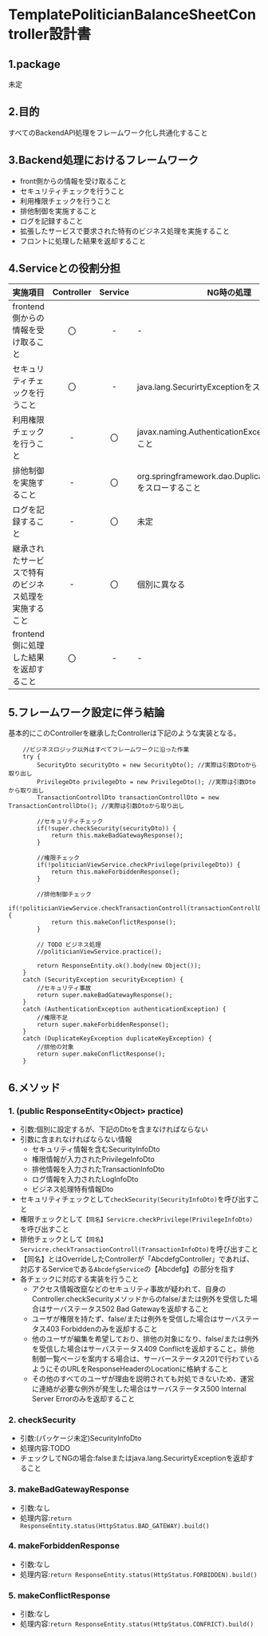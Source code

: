 ﻿# TemplatePoliticianBalanceSheetController設計書

## 1.package

未定

## 2.目的

すべてのBackendAPI処理をフレームワーク化し共通化すること

## 3.Backend処理におけるフレームワーク

- front側からの情報を受け取ること
- セキュリティチェックを行うこと
- 利用権限チェックを行うこと
- 排他制御を実施すること
- ログを記録すること
- 拡張したサービスで要求された特有のビジネス処理を実施すること
- フロントに処理した結果を返却すること

## 4.Serviceとの役割分担

|                       実施項目                       | Controller | Service |                          NG時の処理                           |
| ---------------------------------------------------- | :--------: | :-----: | ------------------------------------------------------------- |
| frontend側からの情報を受け取ること                   |     〇     |    -    | -                                                             |
| セキュリティチェックを行うこと                       |     〇     |    -    | java.lang.SecurirtyExceptionをスローすること                  |
| 利用権限チェックを行うこと                           |     -      |   〇    | javax.naming.AuthenticationExceptionスローすること            |
| 排他制御を実施すること                               |     -      |   〇    | org.springframework.dao.DuplicateKeyExceptionをスローすること |
| ログを記録すること                                   |     -      |   〇    | 未定                                                          |
| 継承されたサービスで特有のビジネス処理を実施すること |     -      |   〇    | 個別に異なる                                                  |
| frontend側に処理した結果を返却すること               |     〇     |    -    | -                                                             |

## 5.フレームワーク設定に伴う結論

基本的にこのControllerを継承したControllerは下記のような実装となる。

        //ビジネスロジック以外はすべてフレームワークに沿った作業
        try {
            SecurityDto securityDto = new SecurityDto(); //実際は引数Dtoから取り出し
            PrivilegeDto privilegeDto = new PrivilegeDto(); //実際は引数Dtoから取り出し
            TransactionControllDto transactionControllDto = new TransactionControllDto(); //実際は引数Dtoから取り出し
            
            //セキュリティチェック
            if(!super.checkSecurity(securityDto)) {
                return this.makeBadGatewayResponse();
            }

            //権限チェック
            if(!politicianViewService.checkPrivilege(privilegeDto)) {
                return this.makeForbiddenResponse();
            }

            //排他制御チェック
            if(!politicianViewService.checkTransactionControll(transactionControllDto)) {
                return this.makeConflictResponse();
            }
            
            // TODO ビジネス処理
            //politicianViewService.practice();
            
            return ResponseEntity.ok().body(new Object());
        }
        catch (SecurityException securityException) {
            //セキュリティ事故
            return super.makeBadGatewayResponse();
        }
        catch (AuthenticationException authenticationException) {
            //権限不足
            return super.makeForbiddenResponse();
        }
        catch (DuplicateKeyException duplicateKeyException) {
            //排他の対象
            return super.makeConflictResponse();
        }

## 6.メソッド

### 1. (public ResponseEntity\<Object\> practice)

- 引数:個別に設定するが、下記のDtoを含まなければならない
- 引数に含まれなければならない情報
  - セキュリティ情報を含むSecurityInfoDto
  - 権限情報が入力されたPrivilegeInfoDto
  - 排他情報を入力されたTransactionInfoDto
  - ログ情報を入力されたLogInfoDto
  - ビジネス処理特有情報Dto
- セキュリティチェックとして`checkSecurity(SecurityInfoDto)`を呼び出すこと
- 権限チェックとして`【同名】Servicre.checkPrivilege(PrivilegeInfoDto)`を呼び出すこと
- 排他チェックとして`【同名】Servicre.checkTransactionControll(TransactionInfoDto)`を呼び出すこと
- 【同名】とはOverrideしたControllerが「AbcdefgController」であれば、対応するServiceである`AbcdefgService`の【Abcdefg】の部分を指す
- 各チェックに対応する実装を行うこと
  - アクセス情報改竄などのセキュリティ事故が疑われて、自身のController.checkSecurityメソッドからのfalse/または例外を受信した場合はサーバステータス502 Bad Gatewayを返却すること
  - ユーザが権限を持たず、false/または例外を受信した場合はサーバステータス403 Forbiddenのみを返却すること
  - 他のユーザが編集を希望しており、排他の対象になり、false/または例外を受信した場合はサーバステータス409 Conflictを返却すること。排他制御一覧ページを案内する場合は、サーバーステータス201で行わているようにそのURLをResponseHeaderのLocationに格納すること
  - その他のすべてのユーザが理由を説明されても対処できないため、運営に連絡が必要な例外が発生した場合はサーバステータス500 Internal Server Errorのみを返却すること

### 2. checkSecurity

- 引数:(パッケージ未定)SecurityInfoDto
- 処理内容:TODO
- チェックしてNGの場合:falseまたはjava.lang.SecurirtyExceptionを返却すること

### 3. makeBadGatewayResponse

- 引数:なし
- 処理内容:`return ResponseEntity.status(HttpStatus.BAD_GATEWAY).build()`

### 4. makeForbiddenResponse

- 引数:なし
- 処理内容:`return ResponseEntity.status(HttpStatus.FORBIDDEN).build()`

### 5. makeConflictResponse

- 引数:なし
- 処理内容:`return ResponseEntity.status(HttpStatus.CONFRICT).build()`
